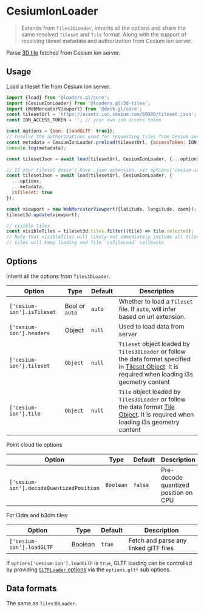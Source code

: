 # CesiumIonLoader

> Extends from `Tiles3DLoader`, inherits all the options and share the same resolved `Tileset` and `Tile` format.
> Along with the support of resolving tileset metadata and authorization from Cesium ion server.

Parse [3D tile](https://github.com/AnalyticalGraphicsInc/3d-tiles) fetched from Cesium ion server.

## Usage

Load a tileset file from Cesium ion server.

```js
import {load} from '@loaders.gl/core';
import {CesiumIonLoader} from '@loaders.gl/3d-tiles';
import {WebMercatorViewport} from '@deck.gl/core';
const tilesetUrl = 'https://assets.ion.cesium.com/69380/tileset.json';
const ION_ACCESS_TOKEN = ''; // your own ion access token

const options = {ion: {loadGLTF: true}};
// resolve the authorizations used for requesting tiles from Cesium ion server
const metadata = CesiumIonLoader.preload(tilesetUrl, {accessToken: ION_ACCESS_TOKEN});
console.log(metadata);

const tilesetJson = await load(tilesetUrl, CesiumIonLoader, {...options, ...metadata});

// If your tileset doesn't have .json extension, set options['cesium-ion'].isTileset to true
const tilesetJson = await load(tilesetUrl, CesiumIonLoader, {
  ...options,
  ...metadata,
  isTileset: true
});

const viewport = new WebMercatorViewport({latitude, longitude, zoom});
tileset3d.update(viewport);

// visible tiles
const visibleTiles = tileset3d.tiles.filter((tile) => tile.selected);
// Note that visibleTiles will likely not immediately include all tiles
// tiles will keep loading and file `onTileLoad` callbacks
```

## Options

Inherit all the options from `Tiles3DLoader`.

| Option                     | Type           | Default | Description                                                                                                                                                           |
| -------------------------- | -------------- | ------- | --------------------------------------------------------------------------------------------------------------------------------------------------------------------- |
| `['cesium-ion'].isTileset` | Bool or `auto` | `auto`  | Whether to load a `Tileset` file. If `auto`, will infer based on url extension.                                                                                       |
| `['cesium-ion'].headers`   | Object         | `null`  | Used to load data from server                                                                                                                                         |
| `['cesium-ion'].tileset`   | `Object`       | `null`  | `Tileset` object loaded by `Tiles3DLoader` or follow the data format specified in [Tileset Object](/docs/modules/3d-tiles/api-reference/tiles-3d-loader#tileset-object). It is required when loading i3s geometry content |
| `['cesium-ion'].tile`      | `Object`       | `null`  | `Tile` object loaded by `Tiles3DLoader` or follow the data format [Tile Object](/docs/modules/3d-tiles/api-reference/tiles-3d-loader#tile-object). It is required when loading i3s geometry content                       |

Point cloud tie options

| Option                                   | Type      | Default | Description                          |
| ---------------------------------------- | --------- | ------- | ------------------------------------ |
| `['cesium-ion'].decodeQuantizedPosition` | `Boolean` | `false` | Pre-decode quantized position on CPU |

For i3dm and b3dm tiles:

| Option                    | Type    | Default | Description                           |
| ------------------------- | ------- | ------- | ------------------------------------- |
| `['cesium-ion'].loadGLTF` | Boolean | `true`  | Fetch and parse any linked glTF files |

If `options['cesium-ion'].loadGLTF` is `true`, GLTF loading can be controlled by providing [`GLTFLoader` options](/docs/modules/gltf/api-reference/gltf-loader) via the `options.gltf` sub options.

## Data formats

The same as `Tiles3DLoader`.
